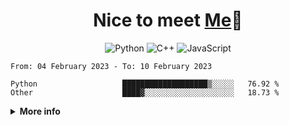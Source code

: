 <h1 align="center">Nice to meet <a href="klqd.github.io">Me</a>👋</h1>

<div align="center">
  
  ![Python](https://img.shields.io/badge/python-3670A0?style=for-the-badge&logo=python&logoColor=ffdd54)
  ![C++](https://img.shields.io/badge/c++-%2300599C.svg?style=for-the-badge&logo=c%2B%2B&logoColor=white)
  ![JavaScript](https://img.shields.io/badge/javascript-%23323330.svg?style=for-the-badge&logo=javascript&logoColor=%23F7DF1E)
 </div>

 <!--START_SECTION:waka-->

```text
From: 04 February 2023 - To: 10 February 2023

Python                   ███████████████████▒░░░░░   76.92 %
Other                    ████▓░░░░░░░░░░░░░░░░░░░░   18.73 %
```

<!--END_SECTION:waka-->

<details close="true">

  <summary><b>More info</b></summary>

  ```  
  Nothin' here...
  ```
 </details>


 
